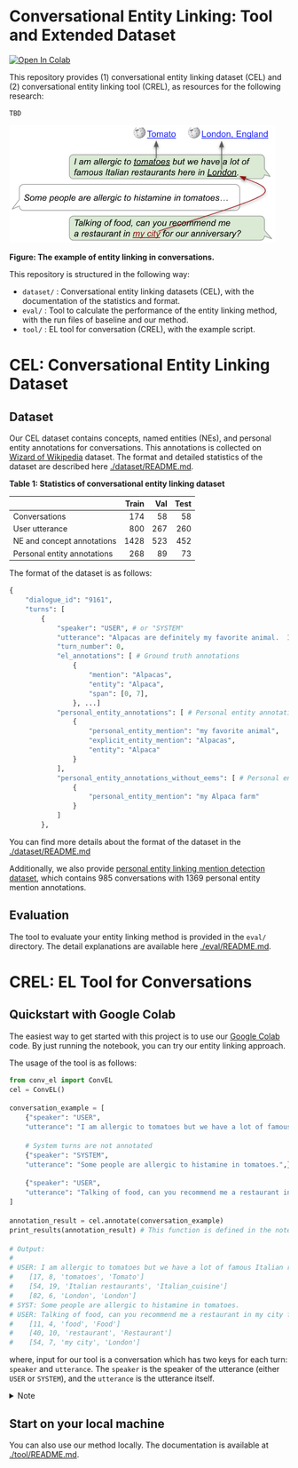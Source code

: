 Conversational Entity Linking: Tool and Extended Dataset
========================================================

[![Open In Colab](https://colab.research.google.com/assets/colab-badge.svg)](https://colab.research.google.com/drive/1TXoecXn9-JeS-hd4a0vtUQPN7xJGc2C0?usp=sharing)

This repository provides (1) conversational entity linking dataset (CEL) and (2) conversational entity linking tool (CREL), as resources for the following research:

```
TBD
```

<!-- ![example](./example.png) -->
<img src="https://github.com/informagi/conversational-entity-linking-2022/blob/main/example.png" width="480">

**Figure: The example of entity linking in conversations.**

This repository is structured in the following way:

- `dataset/` : Conversational entity linking datasets (CEL), with the documentation of the statistics and format.
- `eval/` : Tool to calculate the performance of the entity linking method, with the run files of baseline and our method.
- `tool/` : EL tool for conversation (CREL), with the example script.


# CEL: Conversational Entity Linking Dataset

## Dataset

Our CEL dataset contains concepts, named entities (NEs), and personal entity annotations for conversations. This annotations is collected on [Wizard of Wikipedia](https://arxiv.org/abs/1811.01241) dataset. The format and detailed statistics of the dataset are described here [./dataset/README.md](https://github.com/informagi/conversational-entity-linking-2022/tree/main/dataset).

**Table 1: Statistics of conversational entity linking dataset**

|                                        |   Train |   Val |   Test |
|:---------------------------------------|--------:|------:|-------:|
| Conversations                          |     174 |    58 |     58 |
| User utterance                         |     800 |   267 |    260 |
| NE and concept annotations             |    1428 |   523 |    452 |
| Personal entity annotations            |     268 |    89 |     73 |


The format of the dataset is as follows:
```py
{
    "dialogue_id": "9161",
    "turns": [
        {
            "speaker": "USER", # or "SYSTEM"
            "utterance": "Alpacas are definitely my favorite animal.  I have 10 on my Alpaca farm in Friday harbor island in Washington state.",
            "turn_number": 0,
            "el_annotations": [ # Ground truth annotations
                {
                    "mention": "Alpacas",
                    "entity": "Alpaca",
                    "span": [0, 7],
                }, ...]
            "personal_entity_annotations": [ # Personal entity annotations
                {
                    "personal_entity_mention": "my favorite animal",
                    "explicit_entity_mention": "Alpacas",
                    "entity": "Alpaca"
                }
            ],
            "personal_entity_annotations_without_eems": [ # Personal entity annotations where EEM annotated as not found
                {
                    "personal_entity_mention": "my Alpaca farm"
                }
            ]
        },
```
You can find more details about the format of the dataset in the [./dataset/README.md](https://github.com/informagi/conversational-entity-linking-2022/tree/main/dataset)

Additionally, we also provide [personal entity linking mention detection dataset](https://github.com/informagi/conversational-entity-linking-2022/tree/main/dataset#personal-entity-mention-detection-annotations), which contains 985 conversations with 1369 personal entity mention annotations.

## Evaluation

The tool to evaluate your entity linking method is provided in the `eval/` directory. The detail explanations are available here [./eval/README.md](https://github.com/informagi/conversational-entity-linking-2022/tree/main/eval).

# CREL: EL Tool for Conversations


## Quickstart with Google Colab

The easiest way to get started with this project is to use our [Google Colab](https://colab.research.google.com/drive/1TXoecXn9-JeS-hd4a0vtUQPN7xJGc2C0?usp=sharing) code. By just running the notebook, you can try our entity linking approach.

The usage of the tool is as follows:

```py
from conv_el import ConvEL
cel = ConvEL()

conversation_example = [
    {"speaker": "USER", 
    "utterance": "I am allergic to tomatoes but we have a lot of famous Italian restaurants here in London.",}, 

    # System turns are not annotated
    {"speaker": "SYSTEM", 
    "utterance": "Some people are allergic to histamine in tomatoes.",},

    {"speaker": "USER", 
    "utterance": "Talking of food, can you recommend me a restaurant in my city for our anniversary?",},
]

annotation_result = cel.annotate(conversation_example)
print_results(annotation_result) # This function is defined in the notebook.

# Output:
# 
# USER: I am allergic to tomatoes but we have a lot of famous Italian restaurants here in London.
# 	 [17, 8, 'tomatoes', 'Tomato']
# 	 [54, 19, 'Italian restaurants', 'Italian_cuisine']
# 	 [82, 6, 'London', 'London']
# SYST: Some people are allergic to histamine in tomatoes.
# USER: Talking of food, can you recommend me a restaurant in my city for our anniversary?
# 	 [11, 4, 'food', 'Food']
# 	 [40, 10, 'restaurant', 'Restaurant']
# 	 [54, 7, 'my city', 'London']
```

where, input for our tool is a conversation which has two keys for each turn: `speaker` and `utterance`. The `speaker` is the speaker of the utterance (either `USER` or `SYSTEM`), and the `utterance` is the utterance itself.

<details>
<summary>Note</summary>

- Use CPU to run this notebook.
    - The code also run on GPU, however, because of the storage limitation, you cannot try GPU on Google Colab if you use free version.
- It takes approx 30 mins to download the models. Please wait for a while.

</details>

## Start on your local machine

You can also use our method locally. The documentation is available at [./tool/README.md](https://github.com/informagi/conversational-entity-linking-2022/tree/main/tool).

